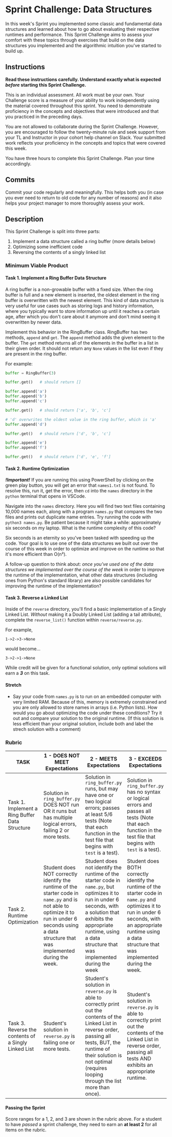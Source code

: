# Sprint Challenge: Data Structures

In this week's Sprint you implemented some classic and fundamental data structures and learned about how to go about evaluating their respective runtimes and performance. This Sprint Challenge aims to assess your comfort with these topics through exercises that build on the data structures you implemented and the algorithmic intuition you've started to build up.

## Instructions

**Read these instructions carefully. Understand exactly what is expected _before_ starting this Sprint Challenge.**

This is an individual assessment. All work must be your own. Your Challenge score is a measure of your ability to work independently using the material covered throughout this sprint. You need to demonstrate proficiency in the concepts and objectives that were introduced and that you practiced in the preceding days.

You are not allowed to collaborate during the Sprint Challenge. However, you are encouraged to follow the twenty-minute rule and seek support from your TL and Instructor in your cohort help channel on Slack. Your submitted work reflects your proficiency in the concepts and topics that were covered this week.

You have three hours to complete this Sprint Challenge. Plan your time accordingly.

## Commits

Commit your code regularly and meaningfully. This helps both you (in case you ever need to return to old code for any number of reasons) and it also helps your project manager to more thoroughly assess your work.

## Description

This Sprint Challenge is split into three parts:

1. Implement a data structure called a ring buffer (more details below)
2. Optimizing some inefficient code
3. Reversing the contents of a singly linked list

### Minimum Viable Product

#### Task 1. Implement a Ring Buffer Data Structure

A ring buffer is a non-growable buffer with a fixed size. When the ring buffer is full and a new element is inserted, the oldest element in the ring buffer is overwritten with the newest element. This kind of data structure is very useful for use cases such as storing logs and history information, where you typically want to store information up until it reaches a certain age, after which you don't care about it anymore and don't mind seeing it overwritten by newer data.

Implement this behavior in the RingBuffer class. RingBuffer has two methods, `append` and `get`. The `append` method adds the given element to the buffer. The `get` method returns all of the elements in the buffer in a list in their given order. It should not return any `None` values in the list even if they are present in the ring buffer.

For example:

```python
buffer = RingBuffer(3)

buffer.get()   # should return []

buffer.append('a')
buffer.append('b')
buffer.append('c')

buffer.get()   # should return ['a', 'b', 'c']

# 'd' overwrites the oldest value in the ring buffer, which is 'a'
buffer.append('d')

buffer.get()   # should return ['d', 'b', 'c']

buffer.append('e')
buffer.append('f')

buffer.get()   # should return ['d', 'e', 'f']
```

#### Task 2. Runtime Optimization

***!Important!*** If you are running this using PowerShell by clicking on the green play button, you will get an error that `names1.txt` is not found.  To resolve this, run it, get the error, then `cd` into the `names` directory in the `python` terminal that opens in VSCode.

Navigate into the `names` directory. Here you will find two text files containing 10,000 names each, along with a program `names.py` that compares the two files and prints out duplicate name entries. Try running the code with `python3 names.py`. Be patient because it might take a while: approximately six seconds on my laptop. What is the runtime complexity of this code?

Six seconds is an eternity so you've been tasked with speeding up the code. Your goal is to use one of the data structures we built out over the course of this week in order to optimize and improve on the runtime so that it's more efficient than O(n²).

A follow-up question to think about: _*once you've used one of the data structures we implemented over the course of the week*_ in order to improve the runtime of the implementation, what other data structures (including ones from Python's standard library) are also possible candidates for improving the runtime of the implementation?

#### Task 3. Reverse a Linked List

Inside of the `reverse` directory, you'll find a basic implementation of a Singly Linked List. _Without_ making it a Doubly Linked List (adding a tail attribute), complete the `reverse_list()` function within `reverse/reverse.py`.

For example,
```
1->2->3->None
```
would become...
```
3->2->1->None
```

While credit will be given for a functional solution, only optimal solutions will earn a ***3*** on this task.

#### Stretch 

* Say your code from `names.py` is to run on an embedded computer with very limited RAM. Because of this, memory is extremely constrained and you are only allowed to store names in arrays (i.e. Python lists). How would you go about optimizing the code under these conditions? Try it out and compare your solution to the original runtime. (If this solution is less efficient than your original solution, include both and label the strech solution with a comment)


### Rubric
| TASK | 1 - DOES NOT MEET Expectations | 2 - MEETS Expectations | 3 - EXCEEDS Expectations | SCORE |
| ----- | ------- | ------- | ------- | -- |
| Task 1. Implement a Ring Buffer Data Structure | Solution in `ring_buffer.py` DOES NOT run OR it runs but has multiple logical errors, failing 2 or more tests. | Solution in `ring_buffer.py` runs, but may have one or two logical errors; passes at least 5/6 tests (Note that each function in the test file that begins with `test` is a test). | Solution in `ring_buffer.py` has no syntax or logical errors and passes all tests (Note that each function in the test file that begins with `test` is a test). | |
| Task 2. Runtime Optimization | Student does NOT correctly identify the runtime of the starter code in `name.py` and is not able to optimize it to run in under 6 seconds using a data structure that was implemented during the week. | Student does not identify the runtime of the starter code in `name.py`, but optimizes it to run in under 6 seconds, with a solution that exhibits the appropriate runtime, using a data structure that was implemented during the week | Student does BOTH correctly identify the runtime of the starter code in `name.py` and optimizes it to run in under 6 seconds, with an appropriate runtime using a data structure that was implemented during the week. |  |
| Task 3. Reverse the contents of a Singly Linked List | Student's solution in `reverse.py` is failing one or more tests. | Student's solution in `reverse.py` is able to correctly print out the contents of the Linked List in reverse order, passing all tests, BUT, the runtime of their solution is not optimal (requires looping through the list more than once). | Student's solution in `reverse.py` is able to correctly print out the contents of the Linked List in reverse order, passing all tests AND exhibits an appropriate runtime. |  |


#### Passing the Sprint
Score ranges for a 1, 2, and 3 are shown in the rubric above. For a student to have _passed_ a sprint challenge, they need to earn an **at least 2** for all items on the rubric.
